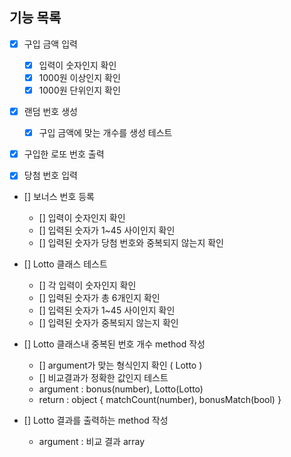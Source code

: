 ##  기능 목록

- [x] 구입 금액 입력
    - [x] 입력이 숫자인지 확인
    - [x] 1000원 이상인지 확인
    - [x] 1000원 단위인지 확인
    
- [x] 랜덤 번호 생성
    - [x] 구입 금액에 맞는 개수를 생성 테스트

- [x] 구입한 로또 번호 출력

- [x] 당첨 번호 입력

- [] 보너스 번호 등록
    - [] 입력이 숫자인지 확인
    - [] 입력된 숫자가 1~45 사이인지 확인
    - [] 입력된 숫자가 당첨 번호와 중복되지 않는지 확인

- [] Lotto 클래스 테스트
    - [] 각 입력이 숫자인지 확인
    - [] 입력된 숫자가 총 6개인지 확인
    - [] 입력된 숫자가 1~45 사이인지 확인
    - [] 입력된 숫자가 중복되지 않는지 확인

- [] Lotto 클래스내 중복된 번호 개수 method 작성
    - [] argument가 맞는 형식인지 확인 ( Lotto )
    - [] 비교결과가 정확한 값인지 테스트
    - argument : bonus(number), Lotto(Lotto)
    - return : object { matchCount(number), bonusMatch(bool) }

- [] Lotto 결과를 출력하는 method 작성
    - argument : 비교 결과 array
